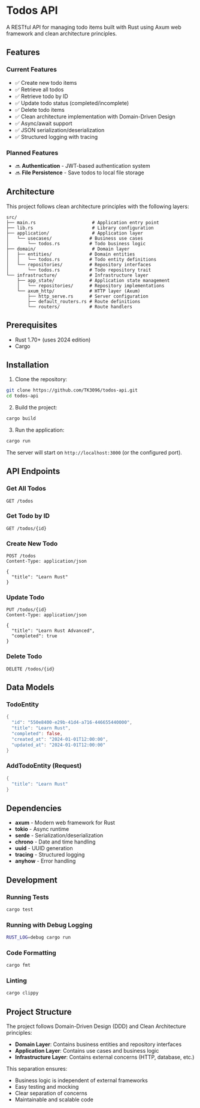 # Todos API

A RESTful API for managing todo items built with Rust using Axum web framework and clean architecture principles.

## Features

### Current Features
- ✅ Create new todo items
- ✅ Retrieve all todos
- ✅ Retrieve todo by ID
- ✅ Update todo status (completed/incomplete)
- ✅ Delete todo items
- ✅ Clean architecture implementation with Domain-Driven Design
- ✅ Async/await support
- ✅ JSON serialization/deserialization
- ✅ Structured logging with tracing

### Planned Features
- 🔜 **Authentication** - JWT-based authentication system
- 🔜 **File Persistence** - Save todos to local file storage


## Architecture

This project follows clean architecture principles with the following layers:

```
src/
├── main.rs                     # Application entry point
├── lib.rs                      # Library configuration
├── application/                # Application layer
│   └── usecases/              # Business use cases
│       └── todos.rs           # Todo business logic
├── domain/                     # Domain layer
│   ├── entities/              # Domain entities
│   │   └── todos.rs           # Todo entity definitions
│   └── repositories/          # Repository interfaces
│       └── todos.rs           # Todo repository trait
└── infrastructure/            # Infrastructure layer
    ├── app_state/             # Application state management
    │   └── repositories/      # Repository implementations
    └── axum_http/             # HTTP layer (Axum)
        ├── http_serve.rs      # Server configuration
        ├── default_routers.rs # Route definitions
        └── routers/           # Route handlers
```

## Prerequisites

- Rust 1.70+ (uses 2024 edition)
- Cargo

## Installation

1. Clone the repository:
```bash
git clone https://github.com/TK3096/todos-api.git
cd todos-api
```

2. Build the project:
```bash
cargo build
```

3. Run the application:
```bash
cargo run
```

The server will start on `http://localhost:3000` (or the configured port).

## API Endpoints

### Get All Todos
```http
GET /todos
```

### Get Todo by ID
```http
GET /todos/{id}
```

### Create New Todo
```http
POST /todos
Content-Type: application/json

{
  "title": "Learn Rust"
}
```

### Update Todo
```http
PUT /todos/{id}
Content-Type: application/json

{
  "title": "Learn Rust Advanced",
  "completed": true
}
```

### Delete Todo
```http
DELETE /todos/{id}
```

## Data Models

### TodoEntity
```rust
{
  "id": "550e8400-e29b-41d4-a716-446655440000",
  "title": "Learn Rust",
  "completed": false,
  "created_at": "2024-01-01T12:00:00",
  "updated_at": "2024-01-01T12:00:00"
}
```

### AddTodoEntity (Request)
```rust
{
  "title": "Learn Rust"
}
```

## Dependencies

- **axum** - Modern web framework for Rust
- **tokio** - Async runtime
- **serde** - Serialization/deserialization
- **chrono** - Date and time handling
- **uuid** - UUID generation
- **tracing** - Structured logging
- **anyhow** - Error handling

## Development

### Running Tests
```bash
cargo test
```

### Running with Debug Logging
```bash
RUST_LOG=debug cargo run
```

### Code Formatting
```bash
cargo fmt
```

### Linting
```bash
cargo clippy
```

## Project Structure

The project follows Domain-Driven Design (DDD) and Clean Architecture principles:

- **Domain Layer**: Contains business entities and repository interfaces
- **Application Layer**: Contains use cases and business logic
- **Infrastructure Layer**: Contains external concerns (HTTP, database, etc.)

This separation ensures:
- Business logic is independent of external frameworks
- Easy testing and mocking
- Clear separation of concerns
- Maintainable and scalable code